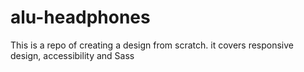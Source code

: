 # alu-headphones
This is a repo of creating a design from scratch. it covers responsive design, accessibility and Sass
